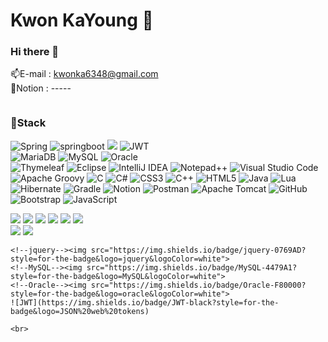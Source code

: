# Kwon KaYoung 👶

### Hi there 👋

<!--
**libakongka/libakongka** is a ✨ _special_ ✨ repository because its `README.md` (this file) appears on your GitHub profile.

Here are some ideas to get you started:

- 🔭 I’m currently working on ...
- 🌱 I’m currently learning ...
- 👯 I’m looking to collaborate on ...
- 🤔 I’m looking for help with ...
- 💬 Ask me about ...
- 📫 How to reach me: ...
- 😄 Pronouns: ...
- ⚡ Fun fact: ...
-->

📫E-mail : kwonka6348@gmail.com </br>
📝Notion : -----

<!-- 뱃지 양식 -->
<!--java--><img src="">  


### 🚀Stack

![Spring](https://img.shields.io/badge/spring-%236DB33F.svg?style=for-the-badge&logo=spring&logoColor=white)
![springboot](https://img.shields.io/badge/springboot-6DB33F?style=for-the-badge&logo=springboot&logoColor=white)
<img src="https://img.shields.io/badge/Spring Security-6DB33F?style=for-the-badge&logo=Spring Security&logoColor=white">
![JWT](https://img.shields.io/badge/JWT-black?style=for-the-badge&logo=JSON%20web%20tokens)
<br>
![MariaDB](https://img.shields.io/badge/MariaDB-003545?style=for-the-badge&logo=mariadb&logoColor=white)
![MySQL](https://img.shields.io/badge/mysql-%2300f.svg?style=for-the-badge&logo=mysql&logoColor=white)
![Oracle](https://img.shields.io/badge/Oracle-F80000?style=for-the-badge&logo=oracle&logoColor=white)
<br>
![Thymeleaf](https://img.shields.io/badge/Thymeleaf-%23005C0F.svg?style=for-the-badge&logo=Thymeleaf&logoColor=white)
![Eclipse](https://img.shields.io/badge/Eclipse-FE7A16.svg?style=for-the-badge&logo=Eclipse&logoColor=white)
![IntelliJ IDEA](https://img.shields.io/badge/IntelliJIDEA-000000.svg?style=for-the-badge&logo=intellij-idea&logoColor=white)
![Notepad++](https://img.shields.io/badge/Notepad++-90E59A.svg?style=for-the-badge&logo=notepad%2b%2b&logoColor=black)
![Visual Studio Code](https://img.shields.io/badge/Visual%20Studio%20Code-0078d7.svg?style=for-the-badge&logo=visual-studio-code&logoColor=white)
![Apache Groovy](https://img.shields.io/badge/Apache%20Groovy-4298B8.svg?style=for-the-badge&logo=Apache+Groovy&logoColor=white)
![C](https://img.shields.io/badge/c-%2300599C.svg?style=for-the-badge&logo=c&logoColor=white)
![C#](https://img.shields.io/badge/c%23-%23239120.svg?style=for-the-badge&logo=csharp&logoColor=white)
![CSS3](https://img.shields.io/badge/css3-%231572B6.svg?style=for-the-badge&logo=css3&logoColor=white)
![C++](https://img.shields.io/badge/c++-%2300599C.svg?style=for-the-badge&logo=c%2B%2B&logoColor=white)
![HTML5](https://img.shields.io/badge/html5-%23E34F26.svg?style=for-the-badge&logo=html5&logoColor=white)
![Java](https://img.shields.io/badge/java-%23ED8B00.svg?style=for-the-badge&logo=openjdk&logoColor=white)
![Lua](https://img.shields.io/badge/lua-%232C2D72.svg?style=for-the-badge&logo=lua&logoColor=white)
![Hibernate](https://img.shields.io/badge/Hibernate-59666C?style=for-the-badge&logo=Hibernate&logoColor=white)
![Gradle](https://img.shields.io/badge/Gradle-02303A.svg?style=for-the-badge&logo=Gradle&logoColor=white)
![Notion](https://img.shields.io/badge/Notion-%23000000.svg?style=for-the-badge&logo=notion&logoColor=white)
![Postman](https://img.shields.io/badge/Postman-FF6C37?style=for-the-badge&logo=postman&logoColor=white)
![Apache Tomcat](https://img.shields.io/badge/apache%20tomcat-%23F8DC75.svg?style=for-the-badge&logo=apache-tomcat&logoColor=black)
![GitHub](https://img.shields.io/badge/github-%23121011.svg?style=for-the-badge&logo=github&logoColor=white)
![Bootstrap](https://img.shields.io/badge/bootstrap-%238511FA.svg?style=for-the-badge&logo=bootstrap&logoColor=white)
![JavaScript](https://img.shields.io/badge/javascript-%23323330.svg?style=for-the-badge&logo=javascript&logoColor=%23F7DF1E)

<div>
    <!--java--><img src="https://img.shields.io/badge/java-007396?style=for-the-badge&logo=OpenJDK&logoColor=white">  
    <!--Spring--><img src="https://img.shields.io/badge/Spring-6DB33F?style=for-the-badge&logo=Spring&logoColor=white">  
    <!--Spring Boot--><img src="https://img.shields.io/badge/springboot-6DB33F?style=for-the-badge&logo=springboot&logoColor=white">  
    <!--Spring Security--><img src="https://img.shields.io/badge/Spring Security-6DB33F?style=for-the-badge&logo=Spring Security&logoColor=white">  
    <!--Hibernate--><img src="https://img.shields.io/badge/Hibernate-59666C?style=for-the-badge&logo=Hibernate&logoColor=white">  
    <!--Thymeleaf--><img src="https://img.shields.io/badge/Thymeleaf-005F0F?style=for-the-badge&logo=Thymeleaf&logoColor=white">  
    <br>
    <!--gradle--><img src="https://img.shields.io/badge/gradle-02303A?style=for-the-badge&logo=gradle&logoColor=white">  
    <!--Javascript--><img src="https://img.shields.io/badge/JavaScript-F7DF1E?style=for-the-badge&logo=JavaScript&logoColor=white">  
    
    
    <!--jquery--><img src="https://img.shields.io/badge/jquery-0769AD?style=for-the-badge&logo=jquery&logoColor=white">  
    <!--MySQL--><img src="https://img.shields.io/badge/MySQL-4479A1?style=for-the-badge&logo=MySQL&logoColor=white">  
    <!--Oracle--><img src="https://img.shields.io/badge/Oracle-F80000?style=for-the-badge&logo=oracle&logoColor=white">
    ![JWT](https://img.shields.io/badge/JWT-black?style=for-the-badge&logo=JSON%20web%20tokens)
    
    <br>
</div>
